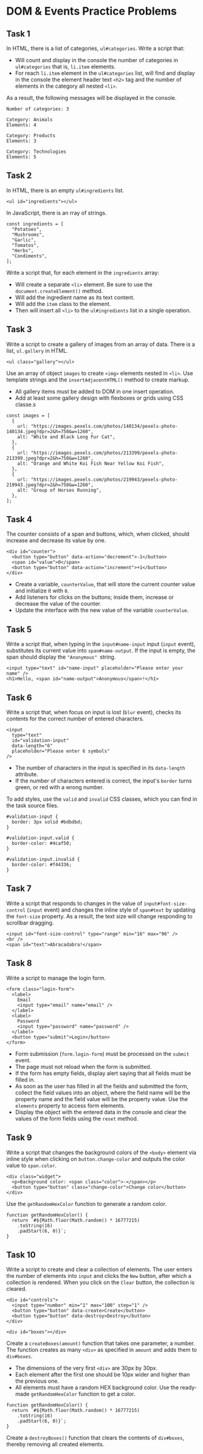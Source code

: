 # DOM & Events Practice Problems

## Task 1 

In HTML, there is a list of categories, `ul#categories`. 
Write a script that: 
* Will count and display in the console the number of categories in `ul#categories` that is, `li.item` elements. 
* For reach `li.item` element in the `ul#categories` list, will find and display in the console the element header text `<h2>` tag and the number of elements in the category all nested `<li>`. 

As a result, the following messages will be displayed in the console. 

```
Number of categories: 3

Category: Animals
Elements: 4

Category: Products
Elements: 3

Category: Technologies
Elements: 5

```

## Task 2 

In HTML, there is an empty `ul#ingredients` list. 

```
<ul id="ingredients"></ul>
```

In JavaScript, there is an rray of strings. 

```
const ingredients = [
  "Potatoes",
  "Mushrooms",
  "Garlic",
  "Tomatos",
  "Herbs",
  "Condiments",
];

```

Write a script that, for each element in the `ingredients` array: 

* Will create a separate `<li>` element. Be sure to use the `document.createElement()` method. 
* Will add the ingredient name as its text content. 
* Will add the `item` class to the element. 
* Then will insert all `<li>` to the `ul#ingredients` list in a single operation. 

## Task 3

Write a script to create a gallery of images from an array of data. There is a list, `ul.gallery` in HTML. 

```
<ul class="gallery"></ul>

```
Use an array of object `images` to create `<img>` elements nested in `<li>`. Use template strings and the `insertAdjacentHTML()` method to create markup. 

* All gallery items must be added to DOM in one insert operation. 
* Add at least some gallery design with flexboxes or grids using CSS classe.s 

```
const images = [
  {
    url: "https://images.pexels.com/photos/140134/pexels-photo-140134.jpeg?dpr=2&h=750&w=1260",
    alt: "White and Black Long Fur Cat",
  },
  {
    url: "https://images.pexels.com/photos/213399/pexels-photo-213399.jpeg?dpr=2&h=750&w=1260",
    alt: "Orange and White Koi Fish Near Yellow Koi Fish",
  },
  {
    url: "https://images.pexels.com/photos/219943/pexels-photo-219943.jpeg?dpr=2&h=750&w=1260",
    alt: "Group of Horses Running",
  },
];

```

## Task 4

The counter consists of a span and buttons, which, when clicked, should increase and decrease its value by one.

```
<div id="counter">
  <button type="button" data-action="decrement">-1</button>
  <span id="value">0</span>
  <button type="button" data-action="increment">+1</button>
</div>

```
* Create a variable, `counterValue`, that will store the current counter value and initialize it with `0`.
* Add listeners for clicks on the buttons; inside them, increase or decrease the value of the counter.
* Update the interface with the new value of the variable `counterValue`.


## Task 5 

Write a script that, when typing in the `input#name-input` input (`input` event), substitutes its current value into `span#name-output`. If the input is empty, the span should display the `"Anonymous" `string.

```
<input type="text" id="name-input" placeholder="Please enter your name" />
<h1>Hello, <span id="name-output">Anonymous</span>!</h1>

```

## Task 6 

Write a script that, when focus on input is lost (`blur` event), checks its contents for the correct number of entered characters.

```
<input
  type="text"
  id="validation-input"
  data-length="6"
  placeholder="Please enter 6 symbols"
/>

```

* The number of characters in the input is specified in its `data-length` attribute.
* If the number of characters entered is correct, the input's `border` turns green, or red with a wrong number.

To add styles, use the `valid` and `invalid` CSS classes, which you can find in the task source files.

``` 
#validation-input {
  border: 3px solid #bdbdbd;
}

#validation-input.valid {
  border-color: #4caf50;
}

#validation-input.invalid {
  border-color: #f44336;
}

```

## Task 7 

Write a script that responds to changes in the value of `input#font-size-control` (`input` event) and changes the inline style of `span#text` by updating the `font-size` property. As a result, the text size will change responding to scrollbar dragging.

```
<input id="font-size-control" type="range" min="16" max="96" />
<br />
<span id="text">Abracadabra!</span>

```

## Task 8

Write a script to manage the login form.

```
<form class="login-form">
  <label>
    Email
    <input type="email" name="email" />
  </label>
  <label>
    Password
    <input type="password" name="password" />
  </label>
  <button type="submit">Login</button>
</form>

```
* Form submission (`form.login-form`) must be processed on the `submit` event.
* The page must not reload when the form is submitted.
* If the form has empty fields, display alert saying that all fields must be filled in.
* As soon as the user has filled in all the fields and submitted the form, collect the field values into an object, where the field name will be the property name and the field value will be the property value. Use the `elements` property to access form elements.
* Display the object with the entered data in the console and clear the values of the form fields using the `reset` method.


## Task 9 

Write a script that changes the background colors of the `<body>` element via inline style when clicking on `button.change-color` and outputs the color value to `span.color`.

```
<div class="widget">
  <p>Background color: <span class="color">-</span></p>
  <button type="button" class="change-color">Change color</button>
</div>

```

Use the `getRandomHexColor` function to generate a random color.

```
function getRandomHexColor() {
  return `#${Math.floor(Math.random() * 16777215)
    .toString(16)
    .padStart(6, 0)}`;
}

```

## Task 10 

Write a script to create and clear a collection of elements. The user enters the number of elements into `input` and clicks the `New` button, after which a collection is rendered. When you click on the `Clear` button, the collection is cleared.

```
<div id="controls">
  <input type="number" min="1" max="100" step="1" />
  <button type="button" data-create>Create</button>
  <button type="button" data-destroy>Destroy</button>
</div>

<div id="boxes"></div>

```
Create a `createBoxes(amount)` function that takes one parameter, a number. The function creates as many `<div>` as specified in `amount` and adds them to `div#boxes`.

* The dimensions of the very first `<div>` are 30px by 30px.
* Each element after the first one should be 10px wider and higher than the previous one.
* All elements must have a random HEX background color. Use the ready-made `getRandomHexColor` function to get a color.

```
function getRandomHexColor() {
  return `#${Math.floor(Math.random() * 16777215)
    .toString(16)
    .padStart(6, 0)}`;
}

```
Create a `destroyBoxes()` function that clears the contents of `div#boxes`, thereby removing all created elements.


